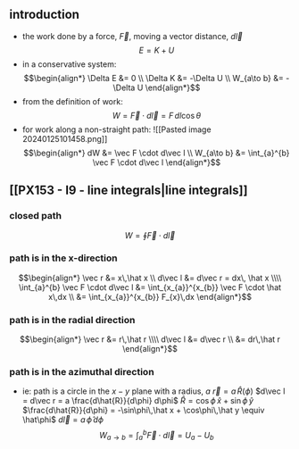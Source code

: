 ## introduction
- the work done by a force, $\vec F$, moving a vector distance, $d\vec l$
$$E = K + U$$
- in a conservative system: $$\begin{align*}
\Delta E &= 0 \\
\Delta K &= -\Delta U \\
W_{a\to b} &= -\Delta U
\end{align*}$$
- from the definition of work: $$W = \vec F\cdot d\vec l = F\,dl\cos\theta$$
- for work along a non-straight path:
	![[Pasted image 20240125101458.png]]
	$$\begin{align*}
		dW &= \vec F \cdot d\vec l \\
		W_{a\to b} &= \int_{a}^{b} \vec F \cdot d\vec l
	\end{align*}$$
## [[PX153 - I9 - line integrals|line integrals]]
### closed path
$$W = \oint \vec F \cdot d\vec l$$
### path is in the x-direction
$$\begin{align*}
	\vec r &= x\,\hat x \\
	d\vec l &= d\vec r = dx\, \hat x \\\\
	\int_{a}^{b} \vec F \cdot d\vec l &= \int_{x_{a}}^{x_{b}} \vec F \cdot \hat x\,dx \\
	&= \int_{x_{a}}^{x_{b}} F_{x}\,dx
\end{align*}$$

### path is in the radial direction
$$\begin{align*}
	\vec r &= r\,\hat r \\\\
	d\vec l &= d\vec r \\
	&= dr\,\hat r
\end{align*}$$

### path is in the azimuthal direction
- ie: path is a circle in the $x-y$ plane with a radius, $a$
	$\vec r = a\,\hat R(\phi)$
	$d\vec l = d\vec r = a \frac{d\hat{R}}{d\phi} d\phi$
	$\hat R = \cos\phi\,\hat x + \sin\phi\,\hat y$
	$\frac{d\hat{R}}{d\phi} = -\sin\phi\,\hat x + \cos\phi\,\hat y \equiv \hat\phi$
	$d\vec l = a\,\hat\phi\,d\phi$
$$W_{a\to b} = \int_{a}^{b} \vec F\cdot d\vec l = U_{a}- U_{b}$$
